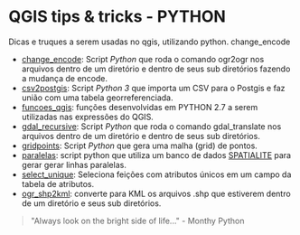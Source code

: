 # QGIS tips & tricks - PYTHON
Dicas e truques a serem usadas no qgis, utilizando python.
change_encode
* [change_encode](https://github.com/kylefelipe/qgis-tips-tricks/tree/master/python/change_encode): Script _Python_ que roda o comando ogr2ogr nos arquivos dentro de um diretório e dentro de seus sub diretórios fazendo a mudança de encode.
* [csv2postgis](https://github.com/kylefelipe/qgis-tips-tricks/tree/master/python/csv2postgis): Script _Python 3_ que importa um CSV para o Postgis e faz união com uma tabela georreferenciada.
* [funcoes_qgis](https://github.com/kylefelipe/qgis-tips-tricks/tree/master/python/funcoes_qgis): funções desenvolvidas em PYTHON 2.7 a serem utilizadas nas expressões do QGIS.
* [gdal_recursive](https://github.com/kylefelipe/qgis-tips-tricks/tree/master/python/gdal_recursive): Script _Python_ que roda o comando gdal_translate nos arquivos dentro de um diretório e dentro de seus sub diretórios.
* [gridpoints](https://github.com/kylefelipe/qgis-tips-tricks/tree/master/python/gridpoints): Script _Python_ que gera uma malha (grid) de pontos.
* [paralelas](https://github.com/kylefelipe/qgis-tips-tricks/tree/master/python/paralelas): script python que utiliza um banco de dados [SPATIALITE](http://www.gaia-gis.it/gaia-sins/spatialite-cookbook/index.html) para gerar gerar linhas paralelas.
* [select_unique](https://github.com/kylefelipe/qgis-tips-tricks/tree/master/python/select_unique): Seleciona feições com atributos únicos em um campo da tabela de atributos.
* [ogr_shp2kml](https://github.com/kylefelipe/qgis-tips-tricks/tree/master/python/ogr_shp2kml): converte para KML os arquivos .shp que estiverem dentro de um diretório e seus sub diretórios.
> "Always look on the bright side of life..."  - Monthy Python

